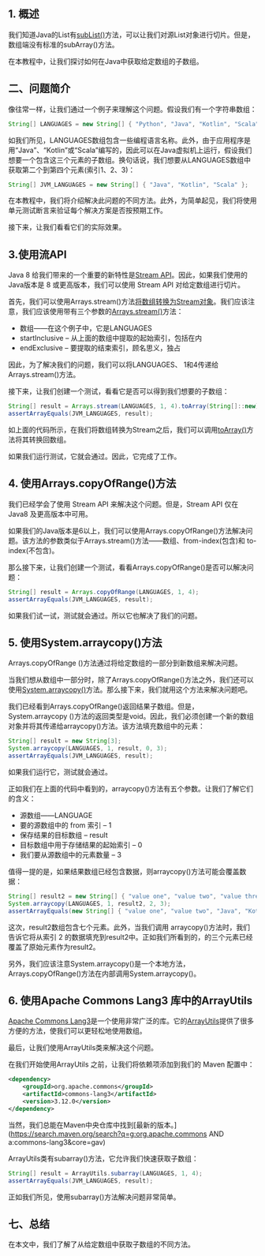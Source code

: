 ## 1. 概述

我们知道Java的List有[subList()](https://docs.oracle.com/en/java/javase/11/docs/api/java.base/java/util/List.html#subList(int,int))方法，可以让我们对源List对象进行切片。但是，数组端没有标准的subArray()方法。

在本教程中，让我们探讨如何在Java中获取给定数组的子数组。

## 二、问题简介

像往常一样，让我们通过一个例子来理解这个问题。假设我们有一个字符串数组：

```java
String[] LANGUAGES = new String[] { "Python", "Java", "Kotlin", "Scala", "Ruby", "Go", "Rust" };
```

如我们所见，LANGUAGES数组包含一些编程语言名称。此外，由于应用程序是用“Java”、“Kotlin”或“Scala”编写的，因此可以在Java虚拟机上运行，假设我们想要一个包含这三个元素的子数组。换句话说，我们想要从LANGUAGES数组中获取第二个到第四个元素(索引1、2、3)：

```java
String[] JVM_LANGUAGES = new String[] { "Java", "Kotlin", "Scala" };
```

在本教程中，我们将介绍解决此问题的不同方法。此外，为简单起见，我们将使用单元测试断言来验证每个解决方案是否按预期工作。

接下来，让我们看看它们的实际效果。

## 3.使用流API

Java 8 给我们带来的一个重要的新特性是[Stream API](https://www.baeldung.com/java-8-streams)。因此，如果我们使用的Java版本是 8 或更高版本，我们可以使用 Stream API 对给定数组进行切片。

首先，我们可以使用Arrays.stream()方法[将数组转换为Stream对象](https://www.baeldung.com/java-stream-to-array#array-to-stream)。我们应该注意，我们应该使用带有三个参数的[Arrays.stream()](https://docs.oracle.com/javase/8/docs/api/java/util/Arrays.html#stream-T:A-int-int-)方法：

-   数组——在这个例子中，它是LANGUAGES
-   startInclusive – 从上面的数组中提取的起始索引，包括在内
-   endExclusive – 要提取的结束索引，顾名思义，独占

因此，为了解决我们的问题，我们可以将LANGUAGES、 1和4传递给Arrays.stream()方法。

接下来，让我们创建一个测试，看看它是否可以得到我们想要的子数组：

```java
String[] result = Arrays.stream(LANGUAGES, 1, 4).toArray(String[]::new);
assertArrayEquals(JVM_LANGUAGES, result);
```

如上面的代码所示，在我们将数组转换为Stream之后，我们可以调用[toArray()](https://www.baeldung.com/java-stream-to-array#1-method-reference)方法将其转换回数组。

如果我们运行测试，它就会通过。因此，它完成了工作。

## 4. 使用Arrays.copyOfRange()方法

我们已经学会了使用 Stream API 来解决这个问题。但是，Stream API 仅在Java8 及更高版本中可用。

如果我们的Java版本是6以上，我们可以使用Arrays.copyOfRange()方法解决问题。该方法的参数类似于Arrays.stream()方法——数组、from-index(包含)和 to-index(不包含)。

那么接下来，让我们创建一个测试，看看Arrays.copyOfRange()是否可以解决问题：

```java
String[] result = Arrays.copyOfRange(LANGUAGES, 1, 4);
assertArrayEquals(JVM_LANGUAGES, result);
```

如果我们试一试，测试就会通过。所以它也解决了我们的问题。

## 5. 使用System.arraycopy()方法

Arrays.copyOfRange ()方法通过将给定数组的一部分到新数组来解决问题。

当我们想从数组中一部分时，除了Arrays.copyOfRange()方法之外，我们还可以使用[System.arraycopy()](https://docs.oracle.com/javase/8/docs/api/java/lang/System.html#arraycopy-java.lang.Object-int-java.lang.Object-int-int-)方法。那么接下来，我们就用这个方法来解决问题吧。

我们已经看到Arrays.copyOfRange()返回结果子数组。但是，System.arraycopy ()方法的返回类型是void。因此，我们必须创建一个新的数组对象并将其传递给arraycopy()方法。该方法填充数组中的元素：

```java
String[] result = new String[3];
System.arraycopy(LANGUAGES, 1, result, 0, 3);
assertArrayEquals(JVM_LANGUAGES, result);
```

如果我们运行它，测试就会通过。

正如我们在上面的代码中看到的，arraycopy()方法有五个参数。让我们了解它们的含义：

-   源数组——LANGUAGE
-   要的源数组中的 from 索引 – 1
-   保存结果的目标数组 – result
-   目标数组中用于存储结果的起始索引 – 0
-   我们要从源数组中的元素数量 – 3

值得一提的是，如果结果数组已经包含数据，则arraycopy()方法可能会覆盖数据：

```java
String[] result2 = new String[] { "value one", "value two", "value three", "value four", "value five", "value six", "value seven" };
System.arraycopy(LANGUAGES, 1, result2, 2, 3);
assertArrayEquals(new String[] { "value one", "value two", "Java", "Kotlin", "Scala", "value six", "value seven" }, result2);
```

这次，result2数组包含七个元素。此外，当我们调用 arraycopy()方法时，我们告诉它将从索引 2 的数据填充到result2中。正如我们所看到的，的三个元素已经覆盖了原始元素作为result2。

另外，我们应该注意System.arraycopy()是一个本地方法，Arrays.copyOfRange()方法在内部调用System.arraycopy()。

## 6. 使用Apache Commons Lang3 库中的ArrayUtils

[Apache Commons Lang3](https://www.baeldung.com/java-commons-lang-3)是一个使用非常广泛的库。它的[ArrayUtils](https://www.baeldung.com/array-processing-commons-lang#arrayutils)提供了很多方便的方法，使我们可以更轻松地使用数组。

最后，让我们使用ArrayUtils类来解决这个问题。

在我们开始使用ArrayUtils 之前，让我们将依赖项添加到我们的 Maven 配置中：

```xml
<dependency>
    <groupId>org.apache.commons</groupId>
    <artifactId>commons-lang3</artifactId>
    <version>3.12.0</version>
</dependency>
```

当然，我们总能在Maven中央仓库中找到[最新的版本。](https://search.maven.org/search?q=g:org.apache.commons AND a:commons-lang3&core=gav)

ArrayUtils类有subarray()方法，它允许我们快速获取子数组：

```java
String[] result = ArrayUtils.subarray(LANGUAGES, 1, 4);
assertArrayEquals(JVM_LANGUAGES, result);
```

正如我们所见，使用subarray()方法解决问题非常简单。

## 七、总结

在本文中，我们了解了从给定数组中获取子数组的不同方法。